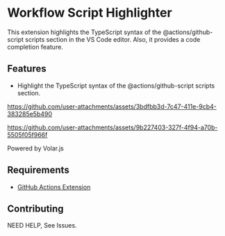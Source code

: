 # Workflow Script Highlighter

This extension highlights the TypeScript syntax of the @actions/github-script scripts section in the VS Code editor.
Also, it provides a code completion feature.

## Features

- Highlight the TypeScript syntax of the @actions/github-script scripts section.


https://github.com/user-attachments/assets/3bdfbb3d-7c47-411e-9cb4-383285e5b490

https://github.com/user-attachments/assets/9b227403-327f-4f94-a70b-5505f05f966f

Powered by Volar.js

## Requirements

- [GitHub Actions Extension](https://marketplace.visualstudio.com/items?itemName=GitHub.vscode-github-actions)

## Contributing

NEED HELP, See Issues.

